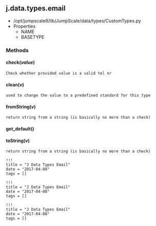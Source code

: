 <!-- toc -->
## j.data.types.email

- /opt/jumpscale8/lib/JumpScale/data/types/CustomTypes.py
- Properties
    - NAME
    - BASETYPE

### Methods

    

#### check(*value*) 

```
Check whether provided value is a valid tel nr

```

#### clean(*v*) 

```
used to change the value to a predefined standard for this type

```

#### fromString(*v*) 

```
return string from a string (is basically no more than a check)

```

#### get_default() 

#### toString(*v*) 

```
return string from a string (is basically no more than a check)

```


```
!!!
title = "J Data Types Email"
date = "2017-04-08"
tags = []
```

```
!!!
title = "J Data Types Email"
date = "2017-04-08"
tags = []
```

```
!!!
title = "J Data Types Email"
date = "2017-04-08"
tags = []
```
